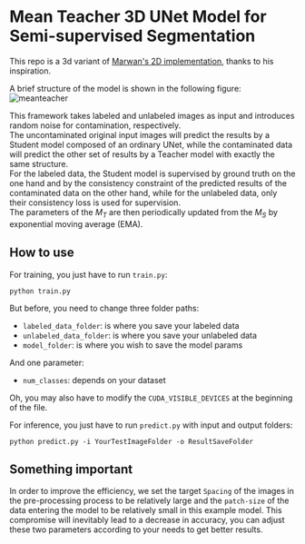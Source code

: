 # Mean Teacher 3D UNet Model for Semi-supervised Segmentation

This repo is a 3d variant of [Marwan's 2D implementation](https://github.com/marwankefah/mean-teacher-medical-imaging), thanks to his inspiration.

A brief structure of the model is shown in the following figure:
![meanteacher](https://s3.bmp.ovh/imgs/2022/06/04/48b91dc4d17449de.png)

This framework takes labeled and unlabeled images as input and introduces random noise for contamination, respectively.   
The uncontaminated original input images will predict the results by a Student model composed of an ordinary UNet, while the contaminated data will predict the other set of results by a Teacher model with exactly the same structure.   
For the labeled data, the Student model is supervised by ground truth on the one hand and by the consistency constraint of the predicted results of the contaminated data on the other hand, while for the unlabeled data, only their consistency loss is used for supervision.   
The parameters of the $M_T$ are then periodically updated from the $M_S$ by exponential moving average (EMA).

## How to use
For training, you just have to run `train.py`:
```
python train.py
```
But before, you need to change three folder paths:
* `labeled_data_folder`: is where you save your labeled data
* `unlabeled_data_folder`: is where you save your unlabeled data
* `model_folder`: is where you wish to save the model params

And one parameter:
* `num_classes`: depends on your dataset

Oh, you may also have to modify the `CUDA_VISIBLE_DEVICES` at the beginning of the file.

For inference, you just have to run `predict.py` with input and output folders:
```
python predict.py -i YourTestImageFolder -o ResultSaveFolder
```

## Something important
In order to improve the efficiency, we set the target `Spacing` of the images in the pre-processing process to be relatively large and the `patch-size` of the data entering the model to be relatively small in this example model.
This compromise will inevitably lead to a decrease in accuracy, you can adjust these two parameters according to your needs to get better results.

